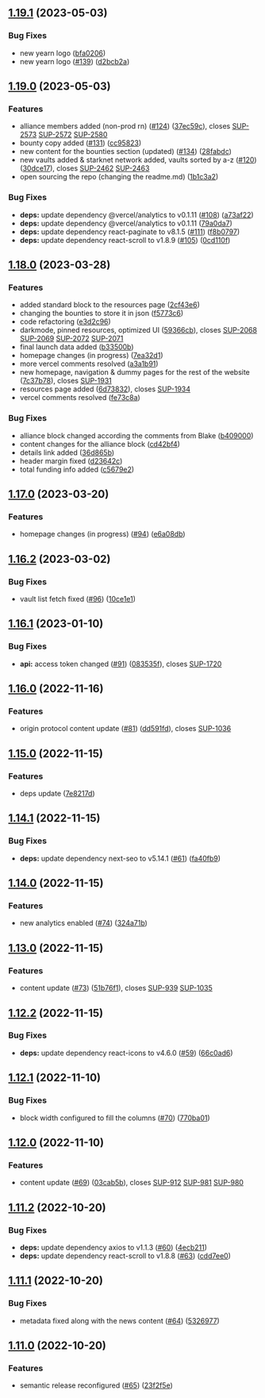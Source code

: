 ## [1.19.1](https://github.com/superform-xyz/sup-web-4626/compare/1.19.0...1.19.1) (2023-05-03)


### Bug Fixes

* new yearn logo ([bfa0206](https://github.com/superform-xyz/sup-web-4626/commit/bfa0206a3a53ae78c007676d68b8500681779386))
* new yearn logo ([#139](https://github.com/superform-xyz/sup-web-4626/issues/139)) ([d2bcb2a](https://github.com/superform-xyz/sup-web-4626/commit/d2bcb2a8a377ba7b264a1b7caa929e66da470b4d))

## [1.19.0](https://github.com/superform-xyz/sup-web-4626/compare/1.18.0...1.19.0) (2023-05-03)


### Features

* alliance members added (non-prod rn) ([#124](https://github.com/superform-xyz/sup-web-4626/issues/124)) ([37ec59c](https://github.com/superform-xyz/sup-web-4626/commit/37ec59c06d795f59f77e0aff701e45d902cb67b2)), closes [SUP-2573](https://github.com/superform-xyz/sup-web-4626/issues/2573) [SUP-2572](https://github.com/superform-xyz/sup-web-4626/issues/2572) [SUP-2580](https://github.com/superform-xyz/sup-web-4626/issues/2580)
* bounty copy added ([#131](https://github.com/superform-xyz/sup-web-4626/issues/131)) ([cc95823](https://github.com/superform-xyz/sup-web-4626/commit/cc95823be24c6f65eaaf7928835c53b393d548f1))
* new content for the bounties section (updated) ([#134](https://github.com/superform-xyz/sup-web-4626/issues/134)) ([28fabdc](https://github.com/superform-xyz/sup-web-4626/commit/28fabdcbcfbbb3861b7e4afc17c30483d52d7a2f))
* new vaults added & starknet network added, vaults sorted by a-z ([#120](https://github.com/superform-xyz/sup-web-4626/issues/120)) ([30dce17](https://github.com/superform-xyz/sup-web-4626/commit/30dce17c0950e9839d147faee937ebbbdd4954d0)), closes [SUP-2462](https://github.com/superform-xyz/sup-web-4626/issues/2462) [SUP-2463](https://github.com/superform-xyz/sup-web-4626/issues/2463)
* open sourcing the repo (changing the readme.md) ([1b1c3a2](https://github.com/superform-xyz/sup-web-4626/commit/1b1c3a241595c0b8d3d2400befb39f78f422cb85))


### Bug Fixes

* **deps:** update dependency @vercel/analytics to v0.1.11 ([#108](https://github.com/superform-xyz/sup-web-4626/issues/108)) ([a73af22](https://github.com/superform-xyz/sup-web-4626/commit/a73af22932858743ed6225e477c3029fd205755b))
* **deps:** update dependency @vercel/analytics to v0.1.11 ([79a0da7](https://github.com/superform-xyz/sup-web-4626/commit/79a0da75f8ea1772005007baf6233d3763d154de))
* **deps:** update dependency react-paginate to v8.1.5 ([#111](https://github.com/superform-xyz/sup-web-4626/issues/111)) ([f8b0797](https://github.com/superform-xyz/sup-web-4626/commit/f8b0797ca973484645dd0ee44951c34537aefb7a))
* **deps:** update dependency react-scroll to v1.8.9 ([#105](https://github.com/superform-xyz/sup-web-4626/issues/105)) ([0cd110f](https://github.com/superform-xyz/sup-web-4626/commit/0cd110f87a93493336d0cdd51d20b23eedc9c782))

## [1.18.0](https://github.com/superform-xyz/sup-web-4626/compare/1.17.0...1.18.0) (2023-03-28)


### Features

* added standard block to the resources page ([2cf43e6](https://github.com/superform-xyz/sup-web-4626/commit/2cf43e6403c5a5da7cfb12bcb51131ba9d1fba0d))
* changing the bounties to store it in json ([f5773c6](https://github.com/superform-xyz/sup-web-4626/commit/f5773c6e723e4de3a075a439543f32edf93470e1))
* code refactoring ([e3d2c96](https://github.com/superform-xyz/sup-web-4626/commit/e3d2c964cbe51cc883c8f0ffdbee0a720707795e))
* darkmode, pinned resources, optimized UI ([59366cb](https://github.com/superform-xyz/sup-web-4626/commit/59366cba4e5b62ea86d6f5c6945b0d9637d7f5be)), closes [SUP-2068](https://github.com/superform-xyz/sup-web-4626/issues/2068) [SUP-2069](https://github.com/superform-xyz/sup-web-4626/issues/2069) [SUP-2072](https://github.com/superform-xyz/sup-web-4626/issues/2072) [SUP-2071](https://github.com/superform-xyz/sup-web-4626/issues/2071)
* final launch data added ([b33500b](https://github.com/superform-xyz/sup-web-4626/commit/b33500be278080b769313e091d5ae35106bdc7f3))
* homepage changes (in progress) ([7ea32d1](https://github.com/superform-xyz/sup-web-4626/commit/7ea32d1eea213ec065c5a502b4ca07ee610962fc))
* more vercel comments resolved ([a3a1b91](https://github.com/superform-xyz/sup-web-4626/commit/a3a1b91d9872f0aea933f6d9d578106738d90373))
* new homepage, navigation & dummy pages for the rest of the website ([7c37b78](https://github.com/superform-xyz/sup-web-4626/commit/7c37b78608c818e6890c4b56d92179ccfae5e33c)), closes [SUP-1931](https://github.com/superform-xyz/sup-web-4626/issues/1931)
* resources page added ([6d73832](https://github.com/superform-xyz/sup-web-4626/commit/6d738323d07cdbecca907893157b961ea4854291)), closes [SUP-1934](https://github.com/superform-xyz/sup-web-4626/issues/1934)
* vercel comments resolved ([fe73c8a](https://github.com/superform-xyz/sup-web-4626/commit/fe73c8ad44af8d0ed879682d4daf245efd32c4e8))


### Bug Fixes

* alliance block changed according the comments from Blake ([b409000](https://github.com/superform-xyz/sup-web-4626/commit/b4090001d00701997e460ba88c493e688d39a04c))
* content changes for the alliance block ([cd42bf4](https://github.com/superform-xyz/sup-web-4626/commit/cd42bf4cb3d93e6a94ec5fb1c1bb15f9fee82d5a))
* details link added ([36d865b](https://github.com/superform-xyz/sup-web-4626/commit/36d865b958f6b9faeb9c439bd3d5e484e4150c8d))
* header margin fixed ([d23642c](https://github.com/superform-xyz/sup-web-4626/commit/d23642c6c22038be123a2fe2fc52be21826199a5))
* total funding info added ([c5679e2](https://github.com/superform-xyz/sup-web-4626/commit/c5679e24a830488350b349e6b049553214d71c2a))

## [1.17.0](https://github.com/superform-xyz/sup-web-4626/compare/1.16.2...1.17.0) (2023-03-20)


### Features

* homepage changes (in progress) ([#94](https://github.com/superform-xyz/sup-web-4626/issues/94)) ([e6a08db](https://github.com/superform-xyz/sup-web-4626/commit/e6a08db042fa2bc919d79b37166b8c7891b4b601))

## [1.16.2](https://github.com/superform-xyz/sup-web-4626/compare/1.16.1...1.16.2) (2023-03-02)


### Bug Fixes

* vault list fetch fixed ([#96](https://github.com/superform-xyz/sup-web-4626/issues/96)) ([10ce1e1](https://github.com/superform-xyz/sup-web-4626/commit/10ce1e12159d96acf91ae27a3970509fdebd2b27))

## [1.16.1](https://github.com/superform-xyz/sup-web-4626/compare/1.16.0...1.16.1) (2023-01-10)


### Bug Fixes

* **api:** access token changed ([#91](https://github.com/superform-xyz/sup-web-4626/issues/91)) ([083535f](https://github.com/superform-xyz/sup-web-4626/commit/083535fb32ea6f72c4961219afa991ada0c1ffcf)), closes [SUP-1720](https://github.com/superform-xyz/sup-web-4626/issues/1720)

## [1.16.0](https://github.com/superform-xyz/sup-web-4626/compare/1.15.0...1.16.0) (2022-11-16)


### Features

* origin protocol content update ([#81](https://github.com/superform-xyz/sup-web-4626/issues/81)) ([dd591fd](https://github.com/superform-xyz/sup-web-4626/commit/dd591fd7b3079a11fde8244dc9ce27c006f99307)), closes [SUP-1036](https://github.com/superform-xyz/sup-web-4626/issues/1036)

## [1.15.0](https://github.com/superform-xyz/sup-web-4626/compare/1.14.1...1.15.0) (2022-11-15)


### Features

*  deps update ([7e8217d](https://github.com/superform-xyz/sup-web-4626/commit/7e8217d72f495714bbf2b76b37e59e5a49aa74af))

## [1.14.1](https://github.com/superform-xyz/sup-web-4626/compare/1.14.0...1.14.1) (2022-11-15)


### Bug Fixes

* **deps:** update dependency next-seo to v5.14.1 ([#61](https://github.com/superform-xyz/sup-web-4626/issues/61)) ([fa40fb9](https://github.com/superform-xyz/sup-web-4626/commit/fa40fb9d197e9934fddd123dc678a9be2c13be63))

## [1.14.0](https://github.com/superform-xyz/sup-web-4626/compare/1.13.0...1.14.0) (2022-11-15)


### Features

* new analytics enabled ([#74](https://github.com/superform-xyz/sup-web-4626/issues/74)) ([324a71b](https://github.com/superform-xyz/sup-web-4626/commit/324a71b530c4944c73b469cc2b164b4978aedee0))

## [1.13.0](https://github.com/superform-xyz/sup-web-4626/compare/1.12.2...1.13.0) (2022-11-15)


### Features

* content update ([#73](https://github.com/superform-xyz/sup-web-4626/issues/73)) ([51b76f1](https://github.com/superform-xyz/sup-web-4626/commit/51b76f1b9b7815c5bf4014d84984e38211b4c9b9)), closes [SUP-939](https://github.com/superform-xyz/sup-web-4626/issues/939) [SUP-1035](https://github.com/superform-xyz/sup-web-4626/issues/1035)

## [1.12.2](https://github.com/superform-xyz/sup-web-4626/compare/1.12.1...1.12.2) (2022-11-15)


### Bug Fixes

* **deps:** update dependency react-icons to v4.6.0 ([#59](https://github.com/superform-xyz/sup-web-4626/issues/59)) ([66c0ad6](https://github.com/superform-xyz/sup-web-4626/commit/66c0ad66298b23d8e89d8b8800b9ed179a69b190))

## [1.12.1](https://github.com/superform-xyz/sup-web-4626/compare/1.12.0...1.12.1) (2022-11-10)


### Bug Fixes

* block width configured to fill the columns ([#70](https://github.com/superform-xyz/sup-web-4626/issues/70)) ([770ba01](https://github.com/superform-xyz/sup-web-4626/commit/770ba01b2107cd6ec7ac079f52493fb95399f247))

## [1.12.0](https://github.com/superform-xyz/sup-web-4626/compare/1.11.2...1.12.0) (2022-11-10)


### Features

* content update ([#69](https://github.com/superform-xyz/sup-web-4626/issues/69)) ([03cab5b](https://github.com/superform-xyz/sup-web-4626/commit/03cab5b6398a6de8148027d70e12d2bf6527b141)), closes [SUP-912](https://github.com/superform-xyz/sup-web-4626/issues/912) [SUP-981](https://github.com/superform-xyz/sup-web-4626/issues/981) [SUP-980](https://github.com/superform-xyz/sup-web-4626/issues/980)

## [1.11.2](https://github.com/superform-xyz/sup-web-4626/compare/1.11.1...1.11.2) (2022-10-20)


### Bug Fixes

* **deps:** update dependency axios to v1.1.3 ([#60](https://github.com/superform-xyz/sup-web-4626/issues/60)) ([4ecb211](https://github.com/superform-xyz/sup-web-4626/commit/4ecb211d42a0c3b5daded71d1c7ad64b50dfff1b))
* **deps:** update dependency react-scroll to v1.8.8 ([#63](https://github.com/superform-xyz/sup-web-4626/issues/63)) ([cdd7ee0](https://github.com/superform-xyz/sup-web-4626/commit/cdd7ee038529b41ebdc7816ce37a89a5aaaf46a5))

## [1.11.1](https://github.com/superform-xyz/sup-web-4626/compare/1.11.0...1.11.1) (2022-10-20)


### Bug Fixes

* metadata fixed along with the news content ([#64](https://github.com/superform-xyz/sup-web-4626/issues/64)) ([5326977](https://github.com/superform-xyz/sup-web-4626/commit/5326977e4ec9bc3ac1f6126b29d35dd02eda5758))

## [1.11.0](https://github.com/superform-xyz/sup-web-4626/compare/1.10.2...1.11.0) (2022-10-20)


### Features

* semantic release reconfigured ([#65](https://github.com/superform-xyz/sup-web-4626/issues/65)) ([23f2f5e](https://github.com/superform-xyz/sup-web-4626/commit/23f2f5e3318e2ccded9217a9534a578b093b8800))
